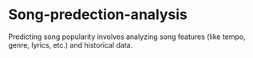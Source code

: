 # Song-predection-analysis
Predicting song popularity involves analyzing song features (like tempo, genre, lyrics, etc.) and historical data.
